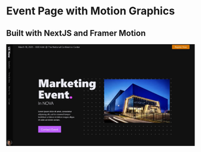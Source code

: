 # Event Page with Motion Graphics

## Built with NextJS and Framer Motion

![alt text](/public/images/Landing-Page.jpg)
